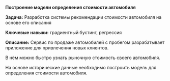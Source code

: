 **Построение модели определения стоимости автомобиля**

**Задача:** Разработка системы рекомендации стоимости автомобиля на основе его описания

**Ключевые навыки:** градиентный бустинг, регрессия

**Описание:** Сервис по продаже автомобилей с пробегом  разрабатывает приложение для привлечения новых клиентов. 

В нём можно быстро узнать рыночную стоимость своего автомобиля. 

На основе исторические данные необходимо построить модель для определения стоимости автомобиля.
